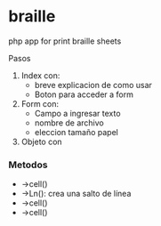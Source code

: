 # braille
php app for print braille sheets

Pasos
1. Index con:
    - breve explicacion de como usar
    - Boton para acceder a form
1. Form con:
    - Campo a ingresar texto
    - nombre de archivo
    - eleccion tamaño papel
1. Objeto con 



### Metodos

+ ->cell()
+ ->Ln(): crea una salto de línea
+ ->cell()
+ ->cell()